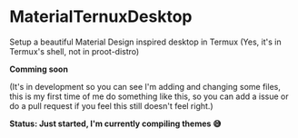 # MaterialTernuxDesktop
Setup a beautiful Material Design inspired desktop in Termux (Yes, it's in Termux's shell, not in proot-distro)

**Comming soon**

(It's in development so you can see I'm adding and changing some files, this is my first time of me do something like this, so you can add a issue or do a pull request if you feel this still doesn't feel right.)

**Status: Just started, I'm currently compiling themes 😅**
